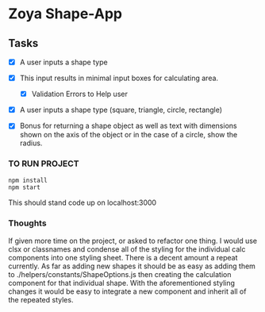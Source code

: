 # Zoya Shape-App

## Tasks

- [x] A user inputs a shape type
- [x] This input results in minimal input boxes for calculating area.
  - [x] Validation Errors to Help user
- [x] A user inputs a shape type (square, triangle, circle, rectangle)
- [x] Bonus for returning a shape object as well as text with dimensions shown on the axis of the object or in the case of a circle, show the radius.


### TO RUN PROJECT 
```javascript
npm install
npm start 
```
This should stand code up on localhost:3000

### Thoughts

If given more time on the project, or asked to refactor one thing. I would use clsx or classnames and condense all of the styling for the individual calc components into one styling sheet. There is a decent amount a repeat currently. As far as adding new shapes it should be as easy as adding them to ./helpers/constants/ShapeOptions.js then creating the calculation component for that individual shape. With the aforementioned styling changes it would be easy to integrate a new component and inherit all of the repeated styles.